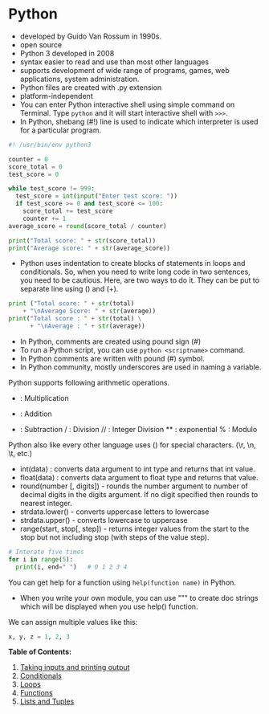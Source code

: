# Python

- developed by Guido Van Rossum in 1990s.
- open source
- Python 3 developed in 2008
- syntax easier to read and use than most other languages
- supports development of wide range of programs, games, web applications, system administration.
- Python files are created with .py extension
- platform-independent
- You can enter Python interactive shell using simple command on Terminal. Type `python` and it will start interactive shell with `>>>`.
- In Python, shebang (#!) line is used to indicate which interpreter is used for a particular program.

```python
#! /usr/bin/env python3

counter = 0
score_total = 0
test_score = 0

while test_score != 999:
  test_score = int(input("Enter test score: "))
  if test_score >= 0 and test_score <= 100:
    score_total += test_score
    counter += 1
average_score = round(score_total / counter)

print("Total score: " + str(score_total))
print("Average score: " + str(average_score))
```

- Python uses indentation to create blocks of statements in loops and conditionals. So, when you need to write long code in two sentences, you need to be cautious. Here, are two ways to do it. They can be put to separate line using (\) and (+).

```python
print ("Total score: " + str(total)
    + "\nAverage Score: " + str(average))
print("Total score : " + str(total) \
      + "\nAverage : " + str(average))
```

- In Python, comments are created using pound sign (#)
- To run a Python script, you can use `python <scriptname>` command.
- In Python comments are written with pound (#) symbol.
- In Python community, mostly underscores are used in naming a variable.

Python supports following arithmetic operations.

* : Multiplication
+ : Addition
- : Subtraction
/ : Division
// : Integer Division
** : exponential
% : Modulo

Python also like every other language uses (\) for special characters. (\r, \n, \t, etc.)

- int(data) : converts data argument to int type and returns that int value.
- float(data) : converts data argument to float type and returns that value.
- round(number [, digits]) - rounds the number argument to number of decimal digits in the digits argument. If no digit specified then rounds to nearest integer.
- strdata.lower() - converts uppercase letters to lowercase
- strdata.upper() - converts lowercase to uppercase
- range(start, stop[, step]) - returns integer values from the start to the stop but not including stop (with steps of the value step).

```python
# Interate five times
for i in range(5):
  print(i, end=" ")   # 0 1 2 3 4
```

You can get help for a function using `help(function name)` in Python.

- When you write your own module, you can use """ to create doc strings which will be displayed when you use help() function.

We can assign multiple values like this:

```python
x, y, z = 1, 2, 3
```




**Table of Contents:**

1. [Taking inputs and printing output](lessons/io.md)
2. [Conditionals](lessons/conditionals.md)
3. [Loops](lessons/loops.md)
4. [Functions](lessons/functions.md)
5. [Lists and Tuples](lessons/lists.md)
